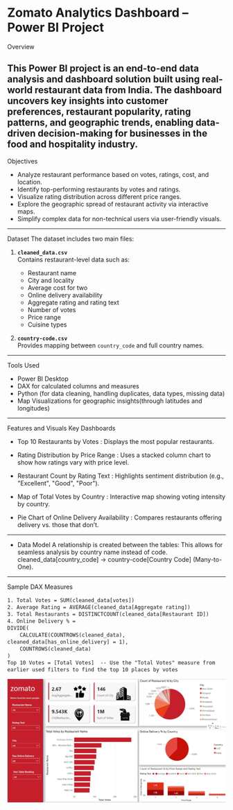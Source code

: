 #  Zomato Analytics Dashboard – Power BI Project

Overview

This Power BI project is an end-to-end data analysis and dashboard solution built using real-world restaurant data from India.
The dashboard uncovers key insights into customer preferences, restaurant popularity, rating patterns, and geographic trends, 
enabling data-driven decision-making for businesses in the food and hospitality industry.
---
Objectives
- Analyze restaurant performance based on votes, ratings, cost, and location.
- Identify top-performing restaurants by votes and ratings.
- Visualize rating distribution across different price ranges.
- Explore the geographic spread of restaurant activity via interactive maps.
- Simplify complex data for non-technical users via user-friendly visuals.
---
Dataset
The dataset includes two main files:
1. **`cleaned_data.csv`**  
   Contains restaurant-level data such as:
   - Restaurant name
   - City and locality
   - Average cost for two
   - Online delivery availability
   - Aggregate rating and rating text
   - Number of votes
   - Price range
   - Cuisine types

2. **`country-code.csv`**  
   Provides mapping between `country_code` and full country names.
---
Tools Used
- Power BI Desktop
- DAX for calculated columns and measures
- Python (for data cleaning, handling duplicates, data types, missing data)
- Map Visualizations for geographic insights(through latitudes and longitudes)
---
Features and Visuals
Key Dashboards

- Top 10 Restaurants by Votes :
  Displays the most popular restaurants.

- Rating Distribution by Price Range :
  Uses a stacked column chart to show how ratings vary with price level.

- Restaurant Count by Rating Text :
  Highlights sentiment distribution (e.g., "Excellent", "Good", "Poor").

- Map of Total Votes by Country :
  Interactive map showing voting intensity by country.

- Pie Chart of Online Delivery Availability :
  Compares restaurants offering delivery vs. those that don’t.
---
- Data Model
A relationship is created between the tables:
This allows for seamless analysis by country name instead of code.
cleaned_data[country_code] → country-code[Country Code] (Many-to-One). 
---
Sample DAX Measures

```dax
1. Total Votes = SUM(cleaned_data[votes])
2. Average Rating = AVERAGE(cleaned_data[Aggregate rating])
3. Total Restaurants = DISTINCTCOUNT(cleaned_data[Restaurant ID])
4. Online Delivery % = 
DIVIDE(
    CALCULATE(COUNTROWS(cleaned_data), cleaned_data[has_online_delivery] = 1),
    COUNTROWS(cleaned_data)
)
Top 10 Votes = [Total Votes]  -- Use the "Total Votes" measure from earlier used filters to find the top 10 places by votes
```

![Dashboard](images/dashboard.jpg)

